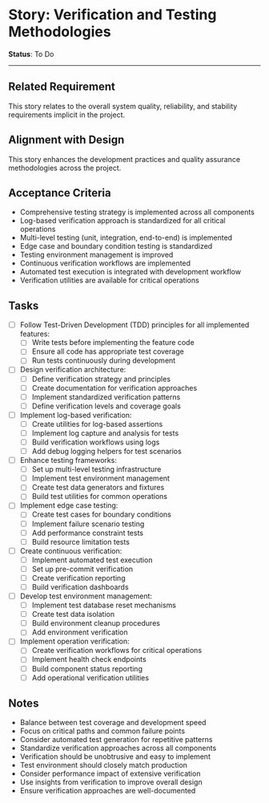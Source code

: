 # Story: Verification and Testing Methodologies

**Status**: To Do

---

## Related Requirement
This story relates to the overall system quality, reliability, and stability requirements implicit in the project.

## Alignment with Design
This story enhances the development practices and quality assurance methodologies across the project.

## Acceptance Criteria
- Comprehensive testing strategy is implemented across all components
- Log-based verification approach is standardized for all critical operations
- Multi-level testing (unit, integration, end-to-end) is implemented
- Edge case and boundary condition testing is standardized
- Testing environment management is improved
- Continuous verification workflows are implemented
- Automated test execution is integrated with development workflow
- Verification utilities are available for critical operations

## Tasks
- [ ] Follow Test-Driven Development (TDD) principles for all implemented features:
  - [ ] Write tests before implementing the feature code
  - [ ] Ensure all code has appropriate test coverage
  - [ ] Run tests continuously during development
- [ ] Design verification architecture:
  - [ ] Define verification strategy and principles
  - [ ] Create documentation for verification approaches
  - [ ] Implement standardized verification patterns
  - [ ] Define verification levels and coverage goals
- [ ] Implement log-based verification:
  - [ ] Create utilities for log-based assertions
  - [ ] Implement log capture and analysis for tests
  - [ ] Build verification workflows using logs
  - [ ] Add debug logging helpers for test scenarios
- [ ] Enhance testing frameworks:
  - [ ] Set up multi-level testing infrastructure
  - [ ] Implement test environment management
  - [ ] Create test data generators and fixtures
  - [ ] Build test utilities for common operations
- [ ] Implement edge case testing:
  - [ ] Create test cases for boundary conditions
  - [ ] Implement failure scenario testing
  - [ ] Add performance constraint tests
  - [ ] Build resource limitation tests
- [ ] Create continuous verification:
  - [ ] Implement automated test execution
  - [ ] Set up pre-commit verification
  - [ ] Create verification reporting
  - [ ] Build verification dashboards
- [ ] Develop test environment management:
  - [ ] Implement test database reset mechanisms
  - [ ] Create test data isolation
  - [ ] Build environment cleanup procedures
  - [ ] Add environment verification
- [ ] Implement operation verification:
  - [ ] Create verification workflows for critical operations
  - [ ] Implement health check endpoints
  - [ ] Build component status reporting
  - [ ] Add operational verification utilities

## Notes
- Balance between test coverage and development speed
- Focus on critical paths and common failure points
- Consider automated test generation for repetitive patterns
- Standardize verification approaches across all components
- Verification should be unobtrusive and easy to implement
- Test environment should closely match production
- Consider performance impact of extensive verification
- Use insights from verification to improve overall design
- Ensure verification approaches are well-documented 